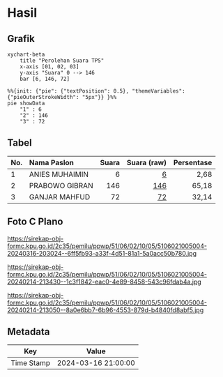 # Hasil

## Grafik

```mermaid
xychart-beta
    title "Perolehan Suara TPS"
    x-axis [01, 02, 03]
    y-axis "Suara" 0 --> 146
    bar [6, 146, 72]
```

```mermaid
%%{init: {"pie": {"textPosition": 0.5}, "themeVariables": {"pieOuterStrokeWidth": "5px"}} }%%
pie showData
    "1" : 6
    "2" : 146
    "3" : 72
```

## Tabel

| No. | Nama Paslon    | Suara | Suara (raw) | Persentase |
|:--- |:-------------- | -----:| -----------:| ----------:|
| 1   | ANIES MUHAIMIN | 6     | [6][p-1]    | 2,68       |
| 2   | PRABOWO GIBRAN | 146   | [146][p-2]  | 65,18      |
| 3   | GANJAR MAHFUD  | 72    | [72][p-3]   | 32,14      |


[p-1]: https://github.com/gigit-pemilu/pemilu-2024-51-bali/blob/main/pilpres/hitung-suara/sub/51-bali/sub/06-bangli/sub/02-bangli/sub/1005-cempaga/sub/004-tps/sub/paslon-1.txt
[p-2]: https://github.com/gigit-pemilu/pemilu-2024-51-bali/blob/main/pilpres/hitung-suara/sub/51-bali/sub/06-bangli/sub/02-bangli/sub/1005-cempaga/sub/004-tps/sub/paslon-2.txt
[p-3]: https://github.com/gigit-pemilu/pemilu-2024-51-bali/blob/main/pilpres/hitung-suara/sub/51-bali/sub/06-bangli/sub/02-bangli/sub/1005-cempaga/sub/004-tps/sub/paslon-3.txt

## Foto C Plano

https://sirekap-obj-formc.kpu.go.id/2c35/pemilu/ppwp/51/06/02/10/05/5106021005004-20240316-203024--6ff5fb93-a33f-4d51-81a1-5a0acc50b780.jpg

https://sirekap-obj-formc.kpu.go.id/2c35/pemilu/ppwp/51/06/02/10/05/5106021005004-20240214-213430--1c3f1842-eac0-4e89-8458-543c96fdab4a.jpg

https://sirekap-obj-formc.kpu.go.id/2c35/pemilu/ppwp/51/06/02/10/05/5106021005004-20240214-213050--8a0e6bb7-6b96-4553-879d-b4840fd8abf5.jpg


## Metadata

| Key        | Value               |
| ---------- | ------------------- |
| Time Stamp | 2024-03-16 21:00:00 |



